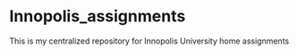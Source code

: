 # Innopolis_assignments
This is my centralized repository for Innopolis University home assignments
